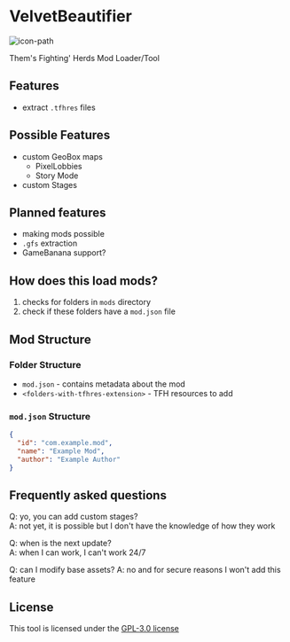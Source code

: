 # VelvetBeautifier

![icon-path]

Them's Fighting' Herds Mod Loader/Tool

## Features

- extract `.tfhres` files

## Possible Features

- custom GeoBox maps
  - PixelLobbies
  - Story Mode
- custom Stages

## Planned features

- making mods possible
- `.gfs` extraction
- GameBanana support?

## How does this load mods?

1. checks for folders in `mods` directory
2. check if these folders have a `mod.json` file

## Mod Structure

### Folder Structure

- `mod.json` - contains metadata about the mod
- `<folders-with-tfhres-extension>` - TFH resources to add

### `mod.json` Structure

```json
{
  "id": "com.example.mod",
  "name": "Example Mod",
  "author": "Example Author"
}
```

## Frequently asked questions

Q: yo, you can add custom stages?  
A: not yet, it is possible but I don't have the knowledge of how they work  

Q: when is the next update?  
A: when I can work, I can't work 24/7  

Q: can I modify base assets?
A: no and for secure reasons I won't add this feature

## License

This tool is licensed under the [GPL-3.0 license][license-path]

[license-path]: ./LICENSE
[icon-path]: ./icon_small.ico
